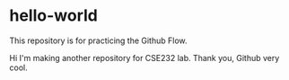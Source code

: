 # hello-world
This repository is for practicing the Github Flow.

Hi I'm making another repository for CSE232 lab. Thank you, Github very cool.
